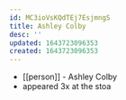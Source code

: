 ```yaml
---
id: MC3ioVsKQdTEj7EsjmngS
title: Ashley Colby
desc: ''
updated: 1643723096353
created: 1643723096353
---
```



- [[person]] - Ashley Colby
- appeared 3x at the stoa

